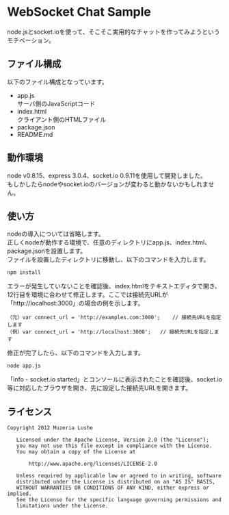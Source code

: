 WebSocket Chat Sample
======================
node.jsとsocket.ioを使って、そこそこ実用的なチャットを作ってみようというモチベーション。

ファイル構成
------
以下のファイル構成となっています。  
* app.js  
サーバ側のJavaScriptコード
* index.html  
クライアント側のHTMLファイル
* package.json
* README.md

動作環境
------
node v0.8.15、express 3.0.4、socket.io 0.9.11を使用して開発しました。  
もしかしたらnodeやsocket.ioのバージョンが変わると動かないかもしれません。

使い方
------
nodeの導入については省略します。  
正しくnodeが動作する環境で、任意のディレクトリにapp.js、index.html、package.jsonを設置します。  
ファイルを設置したディレクトリに移動し、以下のコマンドを入力します。
```
npm install
```
エラーが発生していないことを確認後、index.htmlをテキストエディタで開き、12行目を環境に合わせて修正します。ここでは接続先URLが「http://localhost:3000」の場合の例を示します。
```
（元）var connect_url = 'http://examples.com:3000';	// 接続先URLを指定します  
（例）var connect_url = 'http://localhost:3000';	// 接続先URLを指定します
```
修正が完了したら、以下のコマンドを入力します。
```
node app.js
```
「info  - socket.io started」とコンソールに表示されたことを確認後、socket.io等に対応したブラウザを開き、先に設定した接続先URLを開きます。

ライセンス
------

```
Copyright 2012 Muzeria Lushe

   Licensed under the Apache License, Version 2.0 (the "License");
   you may not use this file except in compliance with the License.
   You may obtain a copy of the License at

       http://www.apache.org/licenses/LICENSE-2.0

   Unless required by applicable law or agreed to in writing, software
   distributed under the License is distributed on an "AS IS" BASIS,
   WITHOUT WARRANTIES OR CONDITIONS OF ANY KIND, either express or implied.
   See the License for the specific language governing permissions and
   limitations under the License.
```
